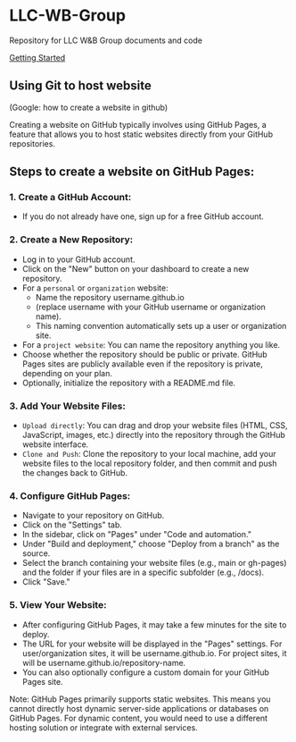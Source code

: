 # LLC-WB-Group
Repository for LLC W&amp;B Group documents and code

[Getting Started](GettingStarted_Rental_LLC.md)


## Using Git to host website
(Google: how to create a website in github)

Creating a website on GitHub typically involves using GitHub Pages, a feature that allows you to host static websites directly from your GitHub repositories.

## Steps to create a website on GitHub Pages:
### 1. Create a GitHub Account:
- If you do not already have one, sign up for a free GitHub account.

### 2. Create a New Repository:
- Log in to your GitHub account.
- Click on the "New" button on your dashboard to create a new repository.
- For a `personal` or `organization` website:
    - Name the repository username.github.io
    - (replace username with your GitHub username or organization name).
    - This naming convention automatically sets up a user or organization site.
- For a `project website`: You can name the repository anything you like.
- Choose whether the repository should be public or private. GitHub Pages sites are publicly available even if the repository is private, depending on your plan. 
- Optionally, initialize the repository with a README.md file.

### 3. Add Your Website Files:
- `Upload directly`: You can drag and drop your website files (HTML, CSS, JavaScript, images, etc.) directly into the repository through the GitHub website interface.
- `Clone and Push`: Clone the repository to your local machine, add your website files to the local repository folder, and then commit and push the changes back to GitHub.

### 4. Configure GitHub Pages:
- Navigate to your repository on GitHub.
- Click on the "Settings" tab.
- In the sidebar, click on "Pages" under "Code and automation."
- Under "Build and deployment," choose "Deploy from a branch" as the source.
- Select the branch containing your website files (e.g., main or gh-pages) and the folder if your files are in a specific subfolder (e.g., /docs).
- Click "Save."

### 5. View Your Website:
- After configuring GitHub Pages, it may take a few minutes for the site to deploy.
- The URL for your website will be displayed in the "Pages" settings. For user/organization sites, it will be username.github.io. For project sites, it will be username.github.io/repository-name.
- You can also optionally configure a custom domain for your GitHub Pages site.

Note: GitHub Pages primarily supports static websites. This means you cannot directly host dynamic server-side applications or databases on GitHub Pages. For dynamic content, you would need to use a different hosting solution or integrate with external services.
